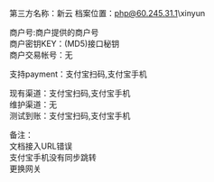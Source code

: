 第三方名称：新云 
档案位置：php@60.245.31.1\xinyun  
 
商户号:商户提供的商户号  
商户密钥KEY：(MD5)接口秘钥  
商户交易帐号：无  
 
支持payment：支付宝扫码,支付宝手机  
 
现有渠道：支付宝扫码,支付宝手机  
维护渠道：无   
测试到账：支付宝扫码,支付宝手机  
 
备注：   
文档接入URL错误  
支付宝手机没有同步跳转  
更换网关  
